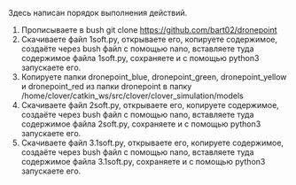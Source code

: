 Здесь написан порядок выполнения действий.
1. Прописываете в bush git clone https://github.com/bart02/dronepoint
2. Скачиваете файл 1soft.py, открываете его, копируете содержимое, создаёте через bush файл с помощью nano, вставляете туда содержимое файла 1soft.py, сохраняете и с помощью python3 запускаете его.
3. Копируете папки dronepoint_blue, dronepoint_green, dronepoint_yellow и dronepoint_red из папки dronepoint в папку /home/clover/catkin_ws/src/clover/clover_simulation/models
4. Скачиваете файл 2soft.py, открываете его, копируете содержимое, создаёте через bush файл с помощью nano, вставляете туда содержимое файла 2soft.py, сохраняете и с помощью python3 запускаете его.
5. Скачиваете файл 3.1soft.py, открываете его, копируете содержимое, создаёте через bush файл с помощью nano, вставляете туда содержимое файла 3.1soft.py, сохраняете и с помощью python3 запускаете его.
